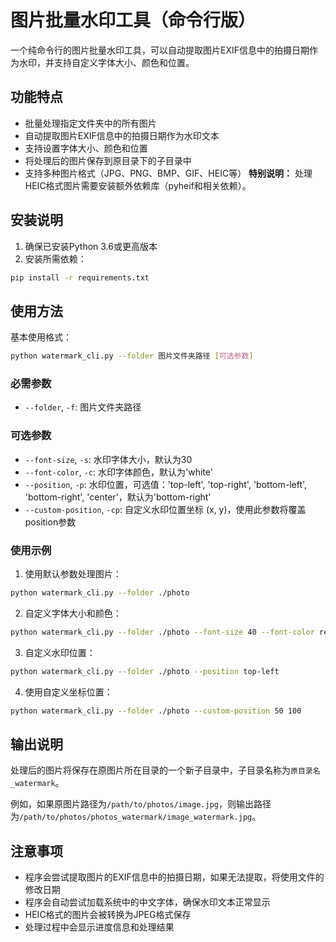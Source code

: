 # 图片批量水印工具（命令行版）

一个纯命令行的图片批量水印工具，可以自动提取图片EXIF信息中的拍摄日期作为水印，并支持自定义字体大小、颜色和位置。

## 功能特点

- 批量处理指定文件夹中的所有图片
- 自动提取图片EXIF信息中的拍摄日期作为水印文本
- 支持设置字体大小、颜色和位置
- 将处理后的图片保存到原目录下的子目录中
- 支持多种图片格式（JPG、PNG、BMP、GIF、HEIC等）
  **特别说明：** 处理HEIC格式图片需要安装额外依赖库（pyheif和相关依赖）。

## 安装说明

1. 确保已安装Python 3.6或更高版本
2. 安装所需依赖：

```bash
pip install -r requirements.txt
```

## 使用方法

基本使用格式：

```bash
python watermark_cli.py --folder 图片文件夹路径 [可选参数]
```

### 必需参数

- `--folder`, `-f`: 图片文件夹路径

### 可选参数

- `--font-size`, `-s`: 水印字体大小，默认为30
- `--font-color`, `-c`: 水印字体颜色，默认为'white'
- `--position`, `-p`: 水印位置，可选值：'top-left', 'top-right', 'bottom-left', 'bottom-right', 'center'，默认为'bottom-right'
- `--custom-position`, `-cp`: 自定义水印位置坐标 (x, y)，使用此参数将覆盖position参数

### 使用示例

1. 使用默认参数处理图片：

```bash
python watermark_cli.py --folder ./photo
```

2. 自定义字体大小和颜色：

```bash
python watermark_cli.py --folder ./photo --font-size 40 --font-color red
```

3. 自定义水印位置：

```bash
python watermark_cli.py --folder ./photo --position top-left
```

4. 使用自定义坐标位置：

```bash
python watermark_cli.py --folder ./photo --custom-position 50 100
```

## 输出说明

处理后的图片将保存在原图片所在目录的一个新子目录中，子目录名称为`原目录名_watermark`。

例如，如果原图片路径为`/path/to/photos/image.jpg`，则输出路径为`/path/to/photos/photos_watermark/image_watermark.jpg`。

## 注意事项

- 程序会尝试提取图片的EXIF信息中的拍摄日期，如果无法提取，将使用文件的修改日期
- 程序会自动尝试加载系统中的中文字体，确保水印文本正常显示
- HEIC格式的图片会被转换为JPEG格式保存
- 处理过程中会显示进度信息和处理结果